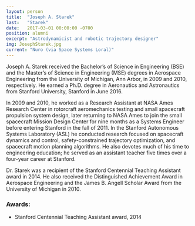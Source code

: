 ```yaml
---
layout: person
title:  "Joseph A. Starek"
last:   "Starek"
date:   2017-03-01 00:00:00 -0700
position: alumni
excerpt: "Astrodynamicist and robotic trajectory designer"
img: JosephStarek.jpg
current: "Nuro (via Space Systems Loral)"
---
```


Joseph A. Starek received the Bachelor’s of Science in Engineering (BSE) and the Master’s of Science in Engineering (MSE) degrees in Aerospace Engineering from the University of Michigan, Ann Arbor, in 2009 and 2010, respectively. He earned a Ph.D. degree in Aeronautics and Astronautics from Stanford University, Stanford in June 2016.

In 2009 and 2010, he worked as a Research Assistant at NASA Ames Research Center in rotorcraft aeromechanics testing and small spacecraft propulsion system design, later returning to NASA Ames to join the small spacecraft Mission Design Center for nine months as a Systems Engineer before entering Stanford in the fall of 2011. In the Stanford Autonomous Systems Laboratory (ASL) he conducted research focused on spacecraft dynamics and control, safety-constrained trajectory optimization, and spacecraft motion planning algorithms. He also devotes much of his time to engineering education; he served as an assistant teacher five times over a four-year career at Stanford.

Dr. Starek was a recipient of the Stanford Centennial Teaching Assistant award in 2014. He also received the Distinguished Achievement Award in Aerospace Engineering and the James B. Angell Scholar Award from the University of Michigan in 2010.

### Awards:
- Stanford Centennial Teaching Assistant award, 2014